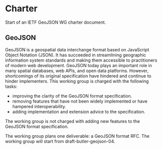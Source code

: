 Charter
=======

Start of an IETF GeoJSON WG charter document.

GeoJSON
-------

GeoJSON is a geospatial data interchange format based on JavaScript Object
Notation (JSON). It has succeeded in streamlining geographic information system
standards and making them accessible to practitioners of modern web
development. GeoJSON today plays an important role in many spatial databases,
web APIs, and open data platforms. However, shortcomings of its original
specification have hindered and continue to hinder implementers. This working
group is charged with the following tasks:

- improving the clarity of the GeoJSON format specification.
- removing features that have not been widely implemented or have hampered
  interoperability.
- adding implementation and extension advice to the specification.

The working group is not charged with adding new features to the GeoJSON format
specification.

The working group plans one deliverable: a GeoJSON format RFC. The working
group will start from draft-butler-geojson-04.
